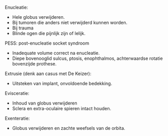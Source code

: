Enucleatie:
- Hele globus verwijderen.
- Bij tumoren die anders niet verwijderd kunnen worden.
- Bij trauma
- Blinde ogen die pijnlijk zijn of lelijk.
 
PESS: post-enucleatie socket syndroom
- Inadequate volume correct na enucleatie.
- Diepe bovenooglid sulcus, ptosis, enophthalmos, achterwaardse rotatie bovenzijde prothese.
 
Extrusie (denk aan casus met De Keizer):
- Uitsteken van implant, onvoldoende bedekking.
 
Evisceratie:
- Inhoud van globus verwijderen
- Sclera en extra-oculaire spieren intact houden.
 
Exenteratie:
- Globus verwijderen en zachte weefsels van de orbita.